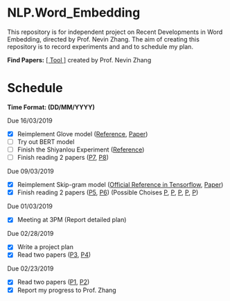 # NLP.Word_Embedding
This repository is for independent project on Recent Developments in Word Embedding, directed by Prof. Nevin Zhang. The aim of creating this repository is to record experiments and and to schedule my plan.

**Find Papers:** [[ Tool ]](http://aipano.cse.ust.hk/p11/) created by Prof. Nevin Zhang

# Schedule 
**Time Format: (DD/MM/YYYY)**

Due 16/03/2019
- [x] Reimplement Glove model ([Reference](https://github.com/GradySimon/tensorflow-glove), [Paper](https://nlp.stanford.edu/pubs/glove.pdf))
- [ ] Try out BERT model
- [ ] Finish the Shiyanlou Experiment ([Reference](https://www.shiyanlou.com/courses/684))
- [ ] Finish reading 2 papers ([P7](https://aaai.org/ocs/index.php/AAAI/AAAI18/paper/view/16998/16114), [P8](https://www.aaai.org/ocs/index.php/AAAI/AAAI18/paper/view/16455/15753))

Due 09/03/2019
- [x] Reimplement Skip-gram model  ([Official Reference in Tensorflow](https://www.tensorflow.org/tutorials/representation/word2vec), [Paper](https://arxiv.org/pdf/1301.3781.pdf))
- [x] Finish reading 2 papers ([P5](https://arxiv.org/pdf/1810.04805.pdf), [P6](https://nlp.stanford.edu/pubs/glove.pdf))
(Possible Choises [P](https://www.aaai.org/ocs/index.php/AAAI/AAAI15/paper/viewFile/9314/9535), [P](https://arxiv.org/pdf/1507.01127.pdf%20http://arxiv.org/abs/1507.01127.pdf), [P](https://aaai.org/ocs/index.php/AAAI/AAAI18/paper/view/16998/16114), [P](http://aclweb.org/anthology/P18-1031), [P](http://aclweb.org/anthology/D18-2029))

Due 01/03/2019
- [x] Meeting at 3PM (Report detailed plan)

Due 02/28/2019
- [x] Write a project plan
- [x] Read two papers ([P3](http://www.aclweb.org/anthology/C14-1016), [P4](http://www.aclweb.org/anthology/D14-1110))

Due 02/23/2019
- [x] Read two papers ([P1](http://aclweb.org/anthology/P18-1073), [P2](http://aclweb.org/anthology/P18-1041))
- [x] Report my progress to Prof. Zhang
